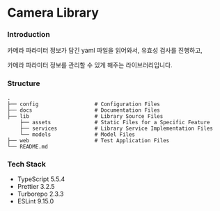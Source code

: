 # Camera Library

### Introduction

카메라 파라미터 정보가 담긴 yaml 파일을 읽어와서, 유효성 검사를 진행하고,

카메라 파라미터 정보를 관리할 수 있게 해주는 라이브러리입니다.

### Structure

```
.
├── config                  # Configuration Files
├── docs                    # Documentation Files
├── lib                     # Library Source Files
    ├── assets              # Static Files for a Specific Feature
    ├── services            # Library Service Implementation Files
    └── models              # Model Files
├── web                     # Test Application Files
└── README.md
```

### Tech Stack

- TypeScript 5.5.4
- Prettier 3.2.5
- Turborepo 2.3.3
- ESLint 9.15.0

